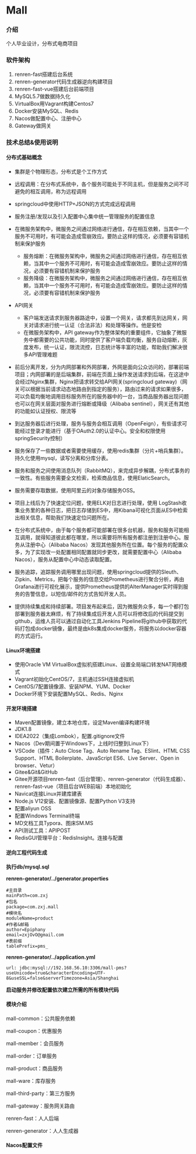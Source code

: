 # Mall

### 介绍

个人毕业设计，分布式电商项目

### 软件架构

1. renren-fast搭建后台系统
2. renren-generator代码生成器逆向构建项目
3. renren-fast-vue搭建后台前端项目
4. MySQL5.7做数据持久化
5. VirtualBox用Vagrant构建Centos7
6. Docker安装MySQL、Redis
7. Nacos做配置中心、注册中心
8. Gateway做网关

### 技术总结&使用说明

#### 分布式基础概念

- 集群是个物理形态，分布式是个工作方式
- 远程调用：在分布式系统中，各个服务可能处于不同主机，但是服务之间不可避免的相互调用，称为远程调用
- springcloud中使用HTTP+JSON的方式完成远程调用
- 服务注册/发现以及引入配置中心集中统一管理服务的配置信息
- 在微服务架构中，微服务之间通过网络进行通信，存在相互依赖，当其中一个服务不可用时，有可能会造成雪崩效应。要防止这样的情况，必须要有容错机制来保护服务

  - 服务熔断：在微服务架构中，微服务之间通过网络进行通信，存在相互依赖，当其中一个服务不可用时，有可能会造成雪崩效应。要防止这样的情况，必须要有容错机制来保护服务
  - 服务降级：在微服务架构中，微服务之间通过网络进行通信，存在相互依赖，当其中一个服务不可用时，有可能会造成雪崩效应。要防止这样的情况，必须要有容错机制来保护服务
- API网关

  - 客户端发送请求到服务器路途中，设置一个网关，请求都先到达网关，网关对请求进行统一认证（合法非法）和处理等操作。他是安检
  - 在微服务架构中，API gateway作为整体架构的重要组件，它抽象了微服务中都需要的公共功能，同时提供了客户端负载均衡，服务自动熔断，灰度发布，统一认证，限流流控，日志统计等丰富的功能，帮助我们解决很多API管理难题
- 前后分离开发，分为内网部署和外网部署，外网是面向公众访问的，部署前端项目；内网部署的是后端集群，前端在页面上操作发送请求到后端，在这途中会经过Nginx集群，Nginx把请求转交给API网关(springcloud gateway)（网关可以根据当前请求动态地路由到指定的服务），路由过来的请求如果很多，可以负载均衡地调用目标服务所在的服务器中的一台，当商品服务器出现问题也可以在网关层面对服务进行熔断或降级（Alibaba sentinel），网关还有其他的功能如认证授权、限流等
- 到达服务器后进行处理，服务与服务会相互调用（OpenFeign），有些请求可能经过登录才能进行（基于OAuth2.0的认证中心。安全和权限使用springSecurity控制）
- 服务保存了一些数据或者需要使用缓存，使用redis集群（分片+哨兵集群）。持久化使用mysql，读写分离和分库分表。
- 服务和服务之间使用消息队列（RabbitMQ），来完成异步解耦，分布式事务的一致性。有些服务需要全文检索，检索商品信息，使用ElaticSearch。
- 服务需要存取数据，使用阿里云的对象存储服务OSS。
- 项目上线后为了快速定位问题，使用ELK对日志进行处理，使用 LogStash收集业务里的各种日志，把日志存储到ES中，用Kibana可视化页面从ES中检索出相关信息，帮助我们快速定位问题所在。
- 在分布式系统中，由于每个服务都可能部署在很多台机器，服务和服务可能相互调用，就得知道彼此都在哪里，所以需要将所有服务都注册到注册中心。服务从注册中心（Alibaba Nacos）发现其他服务所在位置。每个服务的配置众多，为了实现改一处配置相同配置就同步更改，就需要配置中心（Alibaba Nacos），服务从配置中心中动态读取配置。
- 服务追踪，追踪服务调用哪里出现问题，使用springcloud提供的Sleuth、Zipkin、Metrics，把每个服务的信息交给Prometheus进行聚合分析，再由Grafana进行可视化展示，提供Prometheus提供的AlterManager实时得到服务的告警信息，以短信/邮件的方式告知开发人员。
- 提供持续集成和持续部署。项目发布起来后，因为微服务众多，每一个都打包部署到服务器太麻烦，有了持续集成后开发人员可以将修改后的代码提交到github，运维人员可以通过自动化工具Jenkins Pipeline将github中获取的代码打包成docker镜像，最终是由k8s集成docker服务，将服务以docker容器的方式运行。

#### Linux环境搭建

- 使用Oracle VM VirtualBox虚拟机搭建Linux、设置全局端口转发NAT网络模式
- Vagrant初始化CentOS/7，主机通过SSH连接虚拟机
- CentOS/7配置镜像源、安装NPM、YUM、Docker
- Docker环境下安装配置MySQL、Redis、Nginx

#### 开发环境搭建

- Maven配置镜像，建立本地仓库，设定Maven编译构建环境
- JDK1.8
- IDEA2022（集成Lombok），配置.gitignore文件
- Nacos（Dev期间置于Windows下，上线时归整到Linux下）
- VSCode（插件：Auto Close Tag、Auto Rename Tag、ESlint、HTML CSS Support、HTML Boilerplate、JavaScript ES6、Live Server、Open in browser、Vetur）
- Gitee&Git&GitHub
- Gitee开源项目renren-fast（后台管理）、renren-generator（代码生成器）、renren-fast-vue（项目后台WEB前端）本地初始化
- Navicat连接Linux并建库建表
- Node.js V12安装、配置镜像源、配置Python V3支持
- 配置aliyun OSS
- 配置Windows Terminal终端
- MD文档工具Typora、图床SM.MS
- API测试工具：APIPOST
- RedisGUI管理平台：RedisInsight。连接与配置

#### 逆向工程代码生成

**执行db/mysql.sql**

**renren-generator/../generator.properties**

```
#主目录
mainPath=com.zxj
#包名
package=com.zxj.mall
#模块名
moduleName=product
#作者&邮箱
author=Epiphany
email=zxjOvO@gmail.com
#表前缀
tablePrefix=pms_
```

**renren-generator/../application.yml**

```
url: jdbc:mysql://192.168.56.10:3306/mall-pms?useUnicode=true&characterEncoding=UTF-8&useSSL=false&serverTimezone=Asia/Shanghai
```

**启动服务并修改配置依次建立所需的所有模块代码**

#### 模块介绍

mall-common：公共服务依赖

mall-coupon：优惠服务

mall-member：会员服务

mall-order：订单服务

mall-product：商品服务

mall-ware：库存服务

mall-third-party：第三方服务

mall-gateway：服务网关路由

renren-fast：人人后端

renren-generator：人人生成器

#### Nacos配置文件

####
